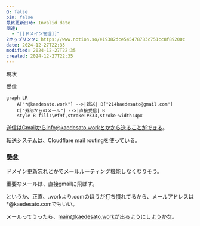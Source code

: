 ```yaml
---
Q: false
pin: false
最終更新日時: Invalid date
関連:
  - "[[ドメイン管理]]"
2ホップリンク: https://www.notion.so/e19382dce545478783c751cc8f89200c
date: 2024-12-27T22:35
modified: 2024-12-27T22:35
created: 2024-12-27T22:35
---
```

  

  

現状

受信

```Mermaid
graph LR
    A["*@kaedesato.work"] -->|転送| B["214kaedesato@gmail.com"]
    C["外部からのメール"] -->|直接受信| B
    style B fill:\#f9f,stroke:#333,stroke-width:4px
```

  

送信はGmailからinfo@kaedesato.workとかから送ることができる。

  

転送システムは、Cloudflare mail routingを使っている。

  

### 懸念

ドメイン更新忘れとかでメールルーティング機能しなくなりそう。

重要なメールは、直接gmailに飛ばす。

  

というか、正直、.workより.comのほうが打ち慣れてるから、メールアドレスは*@kaedesato.comでもいい。

メールってうったら、main@kaedesato.workが出るようにしようかな。
